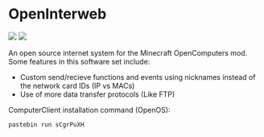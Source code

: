 # OpenInterweb
![](https://img.shields.io/badge/build-indev-yellowgreen)
![](https://img.shields.io/badge/License-Apache--2.0-blue)

An open source internet system for the Minecraft OpenComputers mod. Some features in this software set include:

 - Custom send/recieve functions and events using nicknames instead of the network card IDs (IP vs MACs)
 - Use of more data transfer protocols (Like FTP)

ComputerClient installation command (OpenOS):

    pastebin run sCgrPuXH
